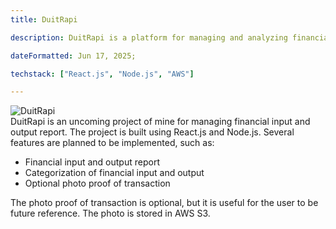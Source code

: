 ```yaml
---
title: DuitRapi

description: DuitRapi is a platform for managing and analyzing financial data.;

dateFormatted: Jun 17, 2025;

techstack: ["React.js", "Node.js", "AWS"]

---
```


<div class="flex justify-center"> <img src="/assets/images/projects/duitrapi/duitrapi.png" alt="DuitRapi" class="max-w-[5rem]" /> </div>
DuitRapi is an uncoming project of mine for managing financial input and output report. The project is built using React.js and Node.js. Several features are planned to be implemented, such as:

- Financial input and output report
- Categorization of financial input and output
- Optional photo proof of transaction

The photo proof of transaction is optional, but it is useful for the user to be future reference. The photo is stored in AWS S3.
